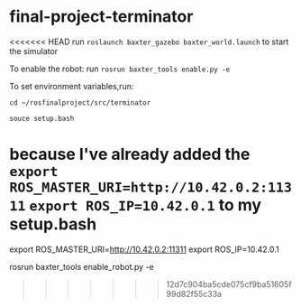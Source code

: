 # final-project-terminator

<<<<<<< HEAD
run `roslaunch baxter_gazebo baxter_world.launch` to start the simulator

To enable the robot: run `rosrun baxter_tools enable.py -e`

To set environment variables,run:

`cd ~/rosfinalproject/src/terminator`

`souce setup.bash `

because I've already added the
`export ROS_MASTER_URI=http://10.42.0.2:11311`
`export ROS_IP=10.42.0.1` to my setup.bash
=======

export ROS_MASTER_URI=http://10.42.0.2:11311
export ROS_IP=10.42.0.1


rosrun baxter_tools enable_robot.py -e
>>>>>>> 12d7c904ba5cde075cf9ba51605f99d82f55c33a
